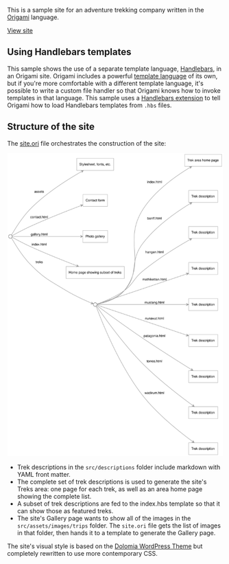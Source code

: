 This is a sample site for an adventure trekking company written in the [Origami](https://weborigami.org) language.

[View site](https://aventour-expeditions.netlify.app/)

## Using Handlebars templates

This sample shows the use of a separate template language, [Handlebars](https://handlebarsjs.com/), in an Origami site. Origami includes a powerful [template language](https://weborigami.org/language/templates) of its own, but if you're more comfortable with a different template language, it's possible to write a custom file handler so that Origami knows how to invoke templates in that language. This sample uses a [Handlebars extension](https://github.com/WebOrigami/extensions/tree/main/handlebars) to tell Origami how to load Handlebars templates from `.hbs` files.

## Structure of the site

The [site.ori](src/site.ori) file orchestrates the construction of the site:

<img src="docs/site.svg">

- Trek descriptions in the `src/descriptions` folder include markdown with YAML front matter.
- The complete set of trek descriptions is used to generate the site's Treks area: one page for each trek, as well as an area home page showing the complete list.
- A subset of trek descriptions are fed to the index.hbs template so that it can show those as featured treks.
- The site's Gallery page wants to show all of the images in the `src/assets/images/trips` folder. The `site.ori` file gets the list of images in that folder, then hands it to a template to generate the Gallery page.

The site's visual style is based on the [Dolomia WordPress Theme](https://themeforest.net/item/dolomia-hiking-outdoor-mountain-guide-wordpress-theme/20086652) but completely rewritten to use more contemporary CSS.
